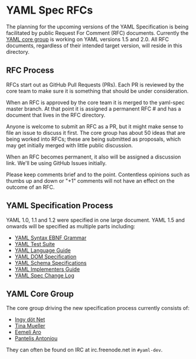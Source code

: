 YAML Spec RFCs
==============

The planning for the upcoming versions of the YAML Specification is being facilitated by public Request For Comment (RFC) documents.
Currently the [YAML core group](#yaml-core-group) is working on YAML versions 1.5 and 2.0.
All RFC documents, regardless of their intended target version, will reside in this directory.

## RFC Process

RFCs start out as GitHub Pull Requests (PRs).
Each PR is reviewed by the core team to make sure it is something that should be under consideration.

When an RFC is approved by the core team it is merged to the yaml-spec master branch.
At that point it is assigned a permanent RFC # and has a document that lives in the RFC directory.

Anyone is welcome to submit an RFC as a PR, but it might make sense to file an issue to discuss it first.
The core group has about 50 ideas that are being worked into RFCs; these are being submitted as proposals, which may get initially merged with little public discussion.

When an RFC becomes permanent, it also will be assigned a discussion link.
We'll be using GitHub Issues initially.

Please keep comments brief and to the point.
Contentless opinions such as thumbs up and down or "+1" comments will not have an effect on the outcome of an RFC.

## YAML Specification Process

YAML 1.0, 1.1 and 1.2 were specified in one large document.
YAML 1.5 and onwards will be specified as multiple parts including:

* [YAML Syntax EBNF Grammar]()
* [YAML Test Suite]()
* [YAML Language Guide]()
* [YAML DOM Specification]()
* [YAML Schema Specifications]()
* [YAML Implementers Guide]()
* [YAML Spec Change Log]()

## YAML Core Group

The core group driving the new specification process currently consists of:

* [Ingy döt Net](https://github.com/ingydotnet)
* [Tina Mueller](https://github.com/perlpunk)
* [Eemeli Aro](https://github.com/eemeli)
* [Pantelis Antoniou](https://github.com/pantoniou)

They can often be found on IRC at irc.freenode.net in `#yaml-dev`.
